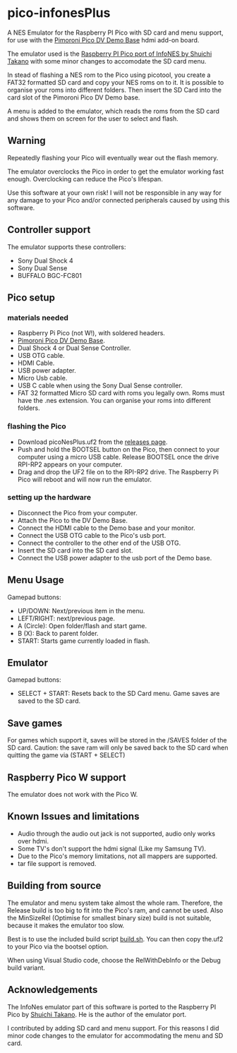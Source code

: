 # pico-infonesPlus
A NES Emulator for the Raspberry PI Pico with SD card and menu support, for use with the [Pimoroni Pico DV Demo Base](https://shop.pimoroni.com/products/pimoroni-pico-dv-demo-base?variant=39494203998291) hdmi add-on board.

The emulator used is the [Raspberry PI Pico port of InfoNES by Shuichi Takano](https://github.com/shuichitakano/pico-infones) with some minor changes to accomodate the SD card menu.

In stead of flashing a NES rom to the Pico using picotool, you create a FAT32 formatted SD card and copy your NES roms on to it. It is possible to organise your roms into different folders. Then insert the SD Card into the card slot of the Pimoroni Pico DV Demo base.

A menu is added to the emulator, which reads the roms from the SD card and shows them on screen for the user to select and flash.

## Warning
Repeatedly flashing your Pico will eventually wear out the flash memory. 

The emulator overclocks the Pico in order to get the emulator working fast enough. Overclocking can reduce the Pico's lifespan.

Use this software at your own risk! I will not be responsible in any way for any damage to your Pico and/or connected peripherals caused by using this software.


## Controller support
The emulator supports these controllers:

- Sony Dual Shock 4
- Sony Dual Sense
- BUFFALO BGC-FC801

## Pico setup

### materials needed
- Raspberry Pi Pico (not W!), with soldered headers.
- [Pimoroni Pico DV Demo Base](https://shop.pimoroni.com/products/pimoroni-pico-dv-demo-base?variant=39494203998291).
- Dual Shock 4 or Dual Sense Controller.
- USB OTG cable.
- HDMI Cable.
- USB power adapter.
- Micro Usb cable.
- USB C cable when using the Sony Dual Sense controller.
- FAT 32 formatted Micro SD card with roms you legally own. Roms must have the .nes extension. You can organise your roms into different folders.

### flashing the Pico
- Download picoNesPlus.uf2 from the [releases page](https://github.com/fhoedemakers/pico-infonesPlus/releases/latest).
- Push and hold the BOOTSEL button on the Pico, then connect to your computer using a micro USB cable. Release BOOTSEL once the drive RPI-RP2 appears on your computer.
- Drag and drop the UF2 file on to the RPI-RP2 drive. The Raspberry Pi Pico will reboot and will now run the emulator.

### setting up the hardware
- Disconnect the Pico from your computer.
- Attach the Pico to the DV Demo Base.
- Connect the HDMI cable to the Demo base and your monitor.
- Connect the USB OTG cable to the Pico's usb port.
- Connect the controller to the other end of the USB OTG.
- Insert the SD card into the SD card slot.
- Connect the USB power adapter to the usb port of the Demo base.

## Menu Usage
Gamepad buttons:
- UP/DOWN: Next/previous item in the menu.
- LEFT/RIGHT: next/previous page.
- A (Circle): Open folder/flash and start game.
- B (X): Back to parent folder.
- START: Starts game currently loaded in flash.

## Emulator 
Gamepad buttons:
- SELECT + START: Resets back to the SD Card menu. Game saves are saved to the SD card.

## Save games
For games which support it, saves will be stored in the /SAVES folder of the SD card. Caution: the save ram will only be saved back to the SD card when quitting the game via (START + SELECT)

## Raspberry Pico W support
The emulator does not work with the Pico W.

## Known Issues and limitations
- Audio through the audio out jack is not supported, audio only works over hdmi.
- Some TV's don't support the hdmi signal (Like my Samsung TV).
- Due to the Pico's memory limitations, not all mappers are supported.
- tar file support is removed.

## Building from source
The emulator and menu system take almost the whole ram. Therefore, the Release build is too big to fit into the Pico's ram, and cannot be used. Also the MinSizeRel (Optimise for smallest binary size) build is not suitable, because it makes the emulator too slow.

Best is to use the included build script [build.sh](https://github.com/fhoedemakers/pico-infonesPlus/blob/main/build.sh). You can then copy the.uf2 to your Pico via the bootsel option.

When using Visual Studio code, choose the RelWithDebInfo or the Debug build variant.

## Acknowledgements
The InfoNes emulator part of this software is ported to the Raspberry PI Pico by [Shuichi Takano](https://github.com/shuichitakano/pico-infones). He is the author of the emulator port.

I contributed by adding SD card and menu support. For this reasons I did minor code changes to the emulator for accommodating the menu and SD card.

